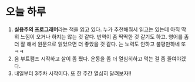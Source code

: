 # 오늘 하루

1. **실용주의 프로그래머**라는 책을 읽고 있다. 누가 추천해줘서 읽고는 있는데 아직 딱히 느낌이 오거나 하지는 않는 것 같다. 번역이 좀 딱딱한 것 같기도 하고. 영어를 좀 더 잘 해서 원문으로 읽었으면 더 좋았을 것 같다. 는 노력도 안하고 불평만하네 또 ㅋㅋ
2. 음 부트캠프 시작하고 살이 좀 쪘다. 운동을 좀 더 열심히하고 먹는 걸 좀 줄여야겠다.
3. 내일부터 3주차 시작이다. 또 한 주간 열심히 달려보자!!